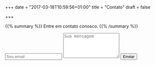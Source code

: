 +++
date = "2017-03-18T10:59:56+01:00"
title = "Contato"
draft = false

+++

{{% summary %}}
Entre em contato conosco.
{{% /summary %}}

<div id="formspree" class='formspree'>
    <form action="https://formspree.io/diogo2fex@gmail.com" method="POST">
    <input type="text" name="_gotcha" style="display:none" />
    <input type="hidden" name="subject" value="comment to: {{ .Title }}">
    <input type="email" name="email" placeholder="Seu email" required>
    <textarea name="message" placeholder="Sua mensagem" rows=5 required></textarea>
    <button type="submit">Enviar</button><br><br>
</form>
